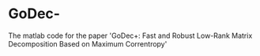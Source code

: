 # GoDec-
The matlab code for the paper 'GoDec+: Fast and Robust Low-Rank Matrix Decomposition Based on Maximum Correntropy'
